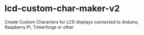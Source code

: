 # lcd-custom-char-maker-v2
Create Custom Characters for LCD displays connected to Arduino, Raspberry Pi, Tinkerforge or other
